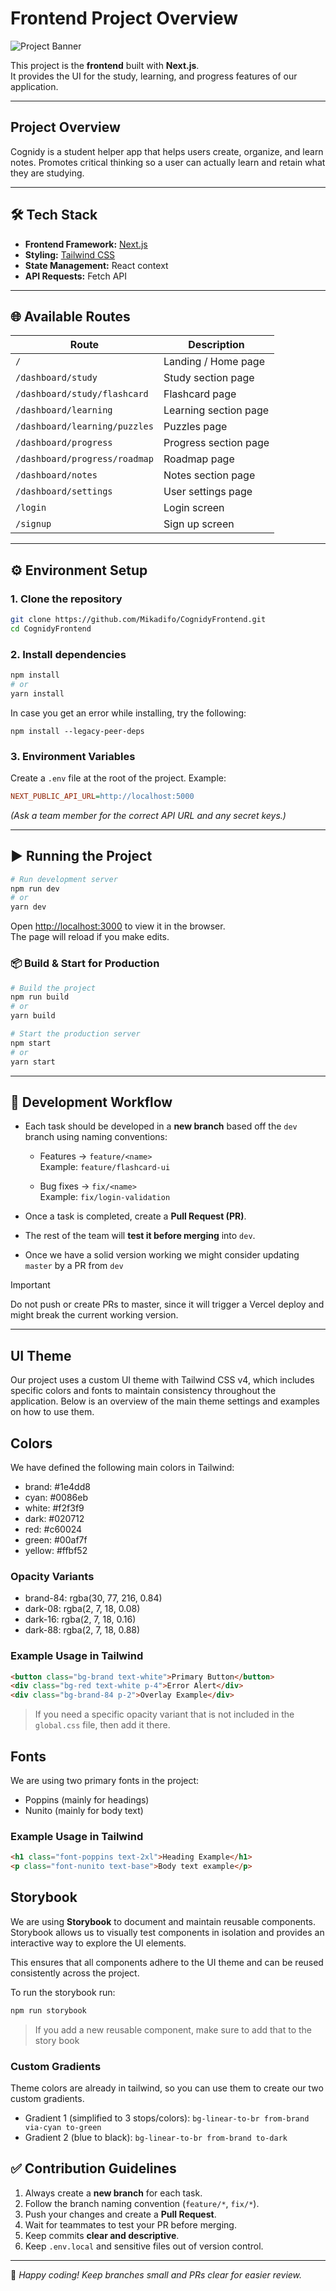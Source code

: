 # Frontend Project Overview

![Project Banner](https://github.com/user-attachments/assets/9754d095-acc8-491f-a201-cc9e0286c043)

This project is the **frontend** built with **Next.js**.  
It provides the UI for the study, learning, and progress features of our application.

---

## Project Overview

Cognidy is a student helper app that helps users create, organize, and learn notes. Promotes critical thinking so a user can actually learn and retain what they are studying.

---

## 🛠 Tech Stack

- **Frontend Framework:** [Next.js](https://nextjs.org/)
- **Styling:** [Tailwind CSS](https://tailwindcss.com/)
- **State Management:** React context
- **API Requests:** Fetch API

---

## 🌐 Available Routes

| Route                         | Description           |
| ----------------------------- | --------------------- |
| `/`                           | Landing / Home page   |
| `/dashboard/study`            | Study section page    |
| `/dashboard/study/flashcard`  | Flashcard page        |
| `/dashboard/learning`         | Learning section page |
| `/dashboard/learning/puzzles` | Puzzles page          |
| `/dashboard/progress`         | Progress section page |
| `/dashboard/progress/roadmap` | Roadmap page          |
| `/dashboard/notes`            | Notes section page    |
| `/dashboard/settings`         | User settings page    |
| `/login`                      | Login screen          |
| `/signup`                     | Sign up screen        |

---

## ⚙️ Environment Setup

### 1. Clone the repository

```bash
git clone https://github.com/Mikadifo/CognidyFrontend.git
cd CognidyFrontend
```

### 2. Install dependencies

```bash
npm install
# or
yarn install
```

In case you get an error while installing, try the following:

```
npm install --legacy-peer-deps
```

### 3. Environment Variables

Create a `.env` file at the root of the project. Example:

```ini
NEXT_PUBLIC_API_URL=http://localhost:5000
```

_(Ask a team member for the correct API URL and any secret keys.)_

---

## ▶️ Running the Project

```bash
# Run development server
npm run dev
# or
yarn dev
```

Open [http://localhost:3000](http://localhost:3000) to view it in the browser.  
The page will reload if you make edits.

### 📦 Build & Start for Production

```bash
# Build the project
npm run build
# or
yarn build

# Start the production server
npm start
# or
yarn start
```

---

## 🌱 Development Workflow

- Each task should be developed in a **new branch** based off the `dev` branch using naming conventions:

  - Features → `feature/<name>`  
    Example: `feature/flashcard-ui`

  - Bug fixes → `fix/<name>`  
    Example: `fix/login-validation`

- Once a task is completed, create a **Pull Request (PR)**.
- The rest of the team will **test it before merging** into `dev`.
- Once we have a solid version working we might consider updating `master` by a PR from `dev`

> [!IMPORTANT]
> Do not push or create PRs to master, since it will trigger a Vercel deploy and might break the current working version.

---

## UI Theme

Our project uses a custom UI theme with Tailwind CSS v4, which includes specific colors and fonts to maintain consistency throughout the application. Below is an overview of the main theme settings and examples on how to use them.

## Colors

We have defined the following main colors in Tailwind:

- brand: #1e4dd8
- cyan: #0086eb
- white: #f2f3f9
- dark: #020712
- red: #c60024
- green: #00af7f
- yellow: #ffbf52

### Opacity Variants

- brand-84: rgba(30, 77, 216, 0.84)
- dark-08: rgba(2, 7, 18, 0.08)
- dark-16: rgba(2, 7, 18, 0.16)
- dark-88: rgba(2, 7, 18, 0.88)

### Example Usage in Tailwind

```html
<button class="bg-brand text-white">Primary Button</button>
<div class="bg-red text-white p-4">Error Alert</div>
<div class="bg-brand-84 p-2">Overlay Example</div>
```

> If you need a specific opacity variant that is not included in the `global.css` file, then add it there.

## Fonts

We are using two primary fonts in the project:

- Poppins (mainly for headings)
- Nunito (mainly for body text)

### Example Usage in Tailwind

```html
<h1 class="font-poppins text-2xl">Heading Example</h1>
<p class="font-nunito text-base">Body text example</p>
```

## Storybook

We are using **Storybook** to document and maintain reusable components. Storybook allows us to visually test components in isolation and provides an interactive way to explore the UI elements.

This ensures that all components adhere to the UI theme and can be reused consistently across the project.

To run the storybook run:

```bash
npm run storybook
```

> If you add a new reusable component, make sure to add that to the story book

### Custom Gradients

Theme colors are already in tailwind, so you can use them to create our two custom gradients.

- Gradient 1 (simplified to 3 stops/colors): `bg-linear-to-br from-brand via-cyan to-green`
- Gradient 2 (blue to black): `bg-linear-to-br from-brand to-dark`

## ✅ Contribution Guidelines

1. Always create a **new branch** for each task.
2. Follow the branch naming convention (`feature/*`, `fix/*`).
3. Push your changes and create a **Pull Request**.
4. Wait for teammates to test your PR before merging.
5. Keep commits **clear and descriptive**.
6. Keep `.env.local` and sensitive files out of version control.

---

👥 _Happy coding! Keep branches small and PRs clear for easier review._
